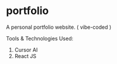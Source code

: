 # portfolio
A personal portfolio website. ( vibe-coded )

Tools & Technologies Used: 
1. Cursor AI
3. React JS
